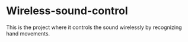 # Wireless-sound-control

This is the project where it controls the sound wirelessly by recognizing hand movements.
